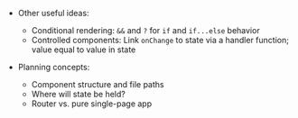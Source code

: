 * Other useful ideas:

    * Conditional rendering: `&&` and `?` for `if` and `if...else` behavior
    * Controlled components: Link `onChange` to state via a handler function; value equal to value in state


* Planning concepts:

    * Component structure and file paths
    * Where will state be held?
    * Router vs. pure single-page app